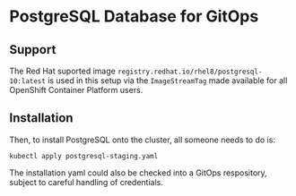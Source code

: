 # PostgreSQL Database for GitOps 

## Support

The Red Hat suported image `registry.redhat.io/rhel8/postgresql-10:latest` is used in this setup via the `ImageStreamTag` made
available for all OpenShift Container Platform users.


## Installation

Then, to install PostgreSQL onto the cluster, all someone needs to do is:
```
kubectl apply postgresql-staging.yaml
```

The installation yaml could also be checked into a GitOps respository, subject to careful handling of credentials.
